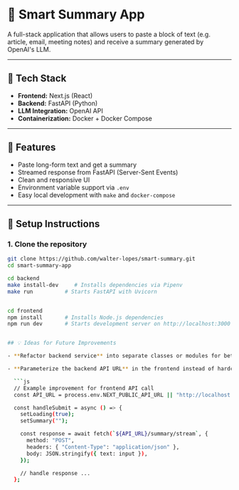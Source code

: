 # 🧠 Smart Summary App

A full-stack application that allows users to paste a block of text (e.g. article, email, meeting notes) and receive a summary generated by OpenAI's LLM.

---

## 🧱 Tech Stack

- **Frontend:** Next.js (React)
- **Backend:** FastAPI (Python)
- **LLM Integration:** OpenAI API
- **Containerization:** Docker + Docker Compose

---

## 🚀 Features

- Paste long-form text and get a summary
- Streamed response from FastAPI (Server-Sent Events)
- Clean and responsive UI
- Environment variable support via `.env`
- Easy local development with `make` and `docker-compose`

---

## 🧪 Setup Instructions

### 1. Clone the repository

```bash
git clone https://github.com/walter-lopes/smart-summary.git
cd smart-summary-app

cd backend
make install-dev     # Installs dependencies via Pipenv
make run          # Starts FastAPI with Uvicorn


cd frontend
npm install       # Installs Node.js dependencies
npm run dev       # Starts development server on http://localhost:3000


## 💡 Ideas for Future Improvements

- **Refactor backend service** into separate classes or modules for better abstraction, e.g., a `SummaryService` class handling OpenAI interactions. This allows easier extension and testing.

- **Parameterize the backend API URL** in the frontend instead of hardcoding it:

  ```js
  // Example improvement for frontend API call
  const API_URL = process.env.NEXT_PUBLIC_API_URL || "http://localhost:8000";

  const handleSubmit = async () => {
    setLoading(true);
    setSummary("");

    const response = await fetch(`${API_URL}/summary/stream`, {
      method: "POST",
      headers: { "Content-Type": "application/json" },
      body: JSON.stringify({ text: input }),
    });

    // handle response ...
  };

